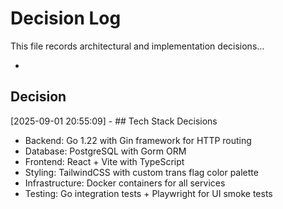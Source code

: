 # Decision Log

This file records architectural and implementation decisions...

*
## Decision

[2025-09-01 20:55:09] - ## Tech Stack Decisions
- Backend: Go 1.22 with Gin framework for HTTP routing
- Database: PostgreSQL with Gorm ORM
- Frontend: React + Vite with TypeScript
- Styling: TailwindCSS with custom trans flag color palette
- Infrastructure: Docker containers for all services
- Testing: Go integration tests + Playwright for UI smoke tests
